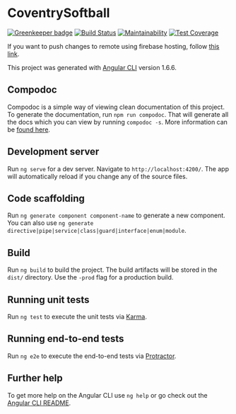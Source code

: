 # CoventrySoftball

[![Greenkeeper badge](https://badges.greenkeeper.io/jlessard93/coventry-softball.svg)](https://greenkeeper.io/)
[![Build Status](https://travis-ci.org/jlessard93/coventry-softball.svg?branch=master)](https://travis-ci.org/jlessard93/coventry-softball)
[![Maintainability](https://api.codeclimate.com/v1/badges/69d7b8f1a125bcd78d77/maintainability)](https://codeclimate.com/github/jlessard93/coventry-softball/maintainability)
[![Test Coverage](https://api.codeclimate.com/v1/badges/69d7b8f1a125bcd78d77/test_coverage)](https://codeclimate.com/github/jlessard93/coventry-softball/test_coverage)

If you want to push changes to remote using firebase hosting, follow [this link](https://scotch.io/tutorials/deploying-an-angular-cli-app-to-production-with-firebase).

This project was generated with [Angular CLI](https://github.com/angular/angular-cli) version 1.6.6.

## Compodoc

Compodoc is a simple way of viewing clean documentation of this project. To generate the documentation, run `npm run compodoc`. That will generate all the docs which you can view by running `compodoc -s`.
More information can be [found here](https://compodoc.github.io/website/guides/getting-started.html).

## Development server

Run `ng serve` for a dev server. Navigate to `http://localhost:4200/`. The app will automatically reload if you change any of the source files.

## Code scaffolding

Run `ng generate component component-name` to generate a new component. You can also use `ng generate directive|pipe|service|class|guard|interface|enum|module`.

## Build

Run `ng build` to build the project. The build artifacts will be stored in the `dist/` directory. Use the `-prod` flag for a production build.

## Running unit tests

Run `ng test` to execute the unit tests via [Karma](https://karma-runner.github.io).

## Running end-to-end tests

Run `ng e2e` to execute the end-to-end tests via [Protractor](http://www.protractortest.org/).

## Further help

To get more help on the Angular CLI use `ng help` or go check out the [Angular CLI README](https://github.com/angular/angular-cli/blob/master/README.md).
